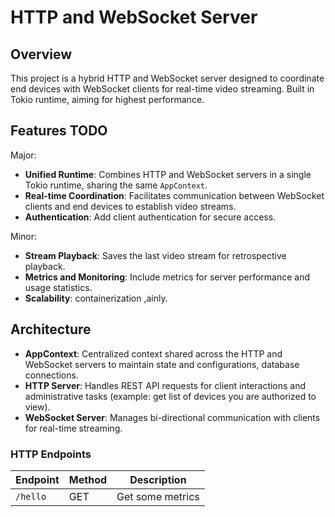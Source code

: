 # HTTP and WebSocket Server

## Overview

This project is a hybrid HTTP and WebSocket server designed to coordinate end devices with WebSocket clients for real-time video streaming. Built in Tokio runtime, aiming for highest performance. 

## Features TODO
Major:

- **Unified Runtime**: Combines HTTP and WebSocket servers in a single Tokio runtime, sharing the same `AppContext`.
- **Real-time Coordination**: Facilitates communication between WebSocket clients and end devices to establish video streams.
- **Authentication**: Add client authentication for secure access.

Minor:
- **Stream Playback**: Saves the last video stream for retrospective playback.
- **Metrics and Monitoring**: Include metrics for server performance and usage statistics.
- **Scalability**: containerization ,ainly.


## Architecture

- **AppContext**: Centralized context shared across the HTTP and WebSocket servers to maintain state and configurations, database connections.
- **HTTP Server**: Handles REST API requests for client interactions and administrative tasks (example: get list of devices you are authorized to view).
- **WebSocket Server**: Manages bi-directional communication with clients for real-time streaming.


### HTTP Endpoints

| Endpoint         | Method | Description                      |
|------------------|--------|----------------------------------|
| `/hello`         | GET    | Get some metrics                 |

